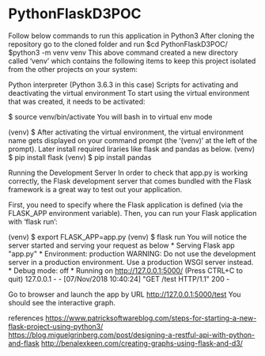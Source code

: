 # PythonFlaskD3POC

Follow below commands to run this application in Python3 
After cloning the repository go to the cloned folder and run
$cd PythonFlaskD3POC/
$python3 -m venv venv
  This above command created a new directory called ‘venv’ which contains the following items to keep this project isolated from the   other projects on your system:

  Python interpreter (Python 3.6.3 in this case)
  Scripts for activating and deactivating the virtual environment
  To start using the virtual environment that was created, it needs to be activated:

$ source venv/bin/activate
  You will bash in to virtual env mode

(venv) $
  After activating the virtual environment, the virtual environment name gets displayed on your command prompt (the ‘(venv)’     at the left of the prompt).
  Later install required liraries like flask and pandas as below.
(venv) $ pip install flask
(venv) $ pip install pandas

Running the Development Server
In order to check that app.py is working correctly, the Flask development server that comes bundled with the Flask framework is a great way to test out your application.

First, you need to specify where the Flask application is defined (via the FLASK_APP environment variable). Then, you can run your Flask application with ‘flask run’:

(venv) $ export FLASK_APP=app.py
(venv) $ flask run
You will notice the server started and serving your request as below
    * Serving Flask app "app.py"
      * Environment: production
      WARNING: Do not use the development server in a production environment.
     Use a production WSGI server instead.
     * Debug mode: off
    * Running on http://127.0.0.1:5000/ (Press CTRL+C to quit)
  127.0.0.1 - - [07/Nov/2018 10:40:24] "GET /test HTTP/1.1" 200 -

Go to browser and launch the app by URL http://127.0.0.1:5000/test You should see the interactive graph.

references
https://www.patricksoftwareblog.com/steps-for-starting-a-new-flask-project-using-python3/
https://blog.miguelgrinberg.com/post/designing-a-restful-api-with-python-and-flask
http://benalexkeen.com/creating-graphs-using-flask-and-d3/
